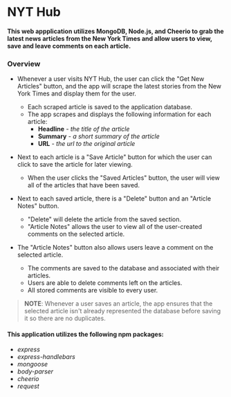 # NYT Hub
__This web appplication utilizes MongoDB, Node.js, and Cheerio to grab the latest news articles from the New York Times and allow users to view, save and leave comments on each article.__

### Overview
* Whenever a user visits NYT Hub, the user can click the "Get New Articles" button, and the app will scrape the latest stories from the New York Times and display them for the user. 
    * Each scraped article is saved to the application database.
    * The app scrapes and displays the following information for each article:
        * __Headline__ - _the title of the article_
        * __Summary__ - _a short summary of the article_
        * __URL__ - _the url to the original article_

* Next to each article is a "Save Article" button for which the user can click to save the article for later viewing. 
    * When the user clicks the "Saved Articles" button, the user will view all of the articles that have been saved. 

* Next to each saved article, there is a "Delete" button and an "Article Notes" button.
    * "Delete" will delete the article from the saved section.
    * "Article Notes" allows the user to view all of the user-created comments on the selected article.

* The "Article Notes" button also allows users leave a comment on the selected article. 
    * The comments are saved to the database and associated with their articles. 
    * Users are able to delete comments left on the articles. 
    * All stored comments are visible to every user.

> __NOTE__: Whenever a user saves an article, the app ensures that the selected article isn't already represented the database before saving it so there are no duplicates.

#### This application utilizes the following npm packages:
* _express_ 
* _express-handlebars_
* _mongoose_
* _body-parser_
* _cheerio_
* _request_







